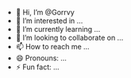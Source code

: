- 👋 Hi, I’m @Gorrvy
- 👀 I’m interested in ...
- 🌱 I’m currently learning ...
- 💞️ I’m looking to collaborate on ...
- 📫 How to reach me ...
- 😄 Pronouns: ...
- ⚡ Fun fact: ...

<!---
Gorrvy/Gorrvy is a ✨ special ✨ repository because its `README.md` (this file) appears on your GitHub profile.
You can click the Preview link to take a look at your changes.
--->
